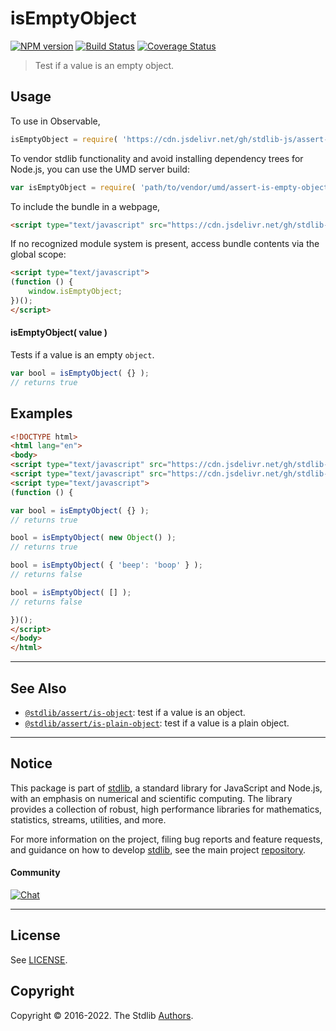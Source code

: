<!--

@license Apache-2.0

Copyright (c) 2018 The Stdlib Authors.

Licensed under the Apache License, Version 2.0 (the "License");
you may not use this file except in compliance with the License.
You may obtain a copy of the License at

   http://www.apache.org/licenses/LICENSE-2.0

Unless required by applicable law or agreed to in writing, software
distributed under the License is distributed on an "AS IS" BASIS,
WITHOUT WARRANTIES OR CONDITIONS OF ANY KIND, either express or implied.
See the License for the specific language governing permissions and
limitations under the License.

-->

# isEmptyObject

[![NPM version][npm-image]][npm-url] [![Build Status][test-image]][test-url] [![Coverage Status][coverage-image]][coverage-url] <!-- [![dependencies][dependencies-image]][dependencies-url] -->

> Test if a value is an empty object.



<section class="usage">

## Usage

To use in Observable,

```javascript
isEmptyObject = require( 'https://cdn.jsdelivr.net/gh/stdlib-js/assert-is-empty-object@umd/browser.js' )
```

To vendor stdlib functionality and avoid installing dependency trees for Node.js, you can use the UMD server build:

```javascript
var isEmptyObject = require( 'path/to/vendor/umd/assert-is-empty-object/index.js' )
```

To include the bundle in a webpage,

```html
<script type="text/javascript" src="https://cdn.jsdelivr.net/gh/stdlib-js/assert-is-empty-object@umd/browser.js"></script>
```

If no recognized module system is present, access bundle contents via the global scope:

```html
<script type="text/javascript">
(function () {
    window.isEmptyObject;
})();
</script>
```

#### isEmptyObject( value )

Tests if a value is an empty `object`.

```javascript
var bool = isEmptyObject( {} );
// returns true
```

</section>

<!-- /.usage -->

<section class="examples">

## Examples

<!-- eslint-disable no-new-object, object-curly-newline -->

<!-- eslint no-undef: "error" -->

```html
<!DOCTYPE html>
<html lang="en">
<body>
<script type="text/javascript" src="https://cdn.jsdelivr.net/gh/stdlib-js/object-ctor@umd/browser.js"></script>
<script type="text/javascript" src="https://cdn.jsdelivr.net/gh/stdlib-js/assert-is-empty-object@umd/browser.js"></script>
<script type="text/javascript">
(function () {

var bool = isEmptyObject( {} );
// returns true

bool = isEmptyObject( new Object() );
// returns true

bool = isEmptyObject( { 'beep': 'boop' } );
// returns false

bool = isEmptyObject( [] );
// returns false

})();
</script>
</body>
</html>
```

</section>

<!-- /.examples -->

<!-- Section for related `stdlib` packages. Do not manually edit this section, as it is automatically populated. -->

<section class="related">

* * *

## See Also

-   <span class="package-name">[`@stdlib/assert/is-object`][@stdlib/assert/is-object]</span><span class="delimiter">: </span><span class="description">test if a value is an object.</span>
-   <span class="package-name">[`@stdlib/assert/is-plain-object`][@stdlib/assert/is-plain-object]</span><span class="delimiter">: </span><span class="description">test if a value is a plain object.</span>

</section>

<!-- /.related -->

<!-- Section for all links. Make sure to keep an empty line after the `section` element and another before the `/section` close. -->


<section class="main-repo" >

* * *

## Notice

This package is part of [stdlib][stdlib], a standard library for JavaScript and Node.js, with an emphasis on numerical and scientific computing. The library provides a collection of robust, high performance libraries for mathematics, statistics, streams, utilities, and more.

For more information on the project, filing bug reports and feature requests, and guidance on how to develop [stdlib][stdlib], see the main project [repository][stdlib].

#### Community

[![Chat][chat-image]][chat-url]

---

## License

See [LICENSE][stdlib-license].


## Copyright

Copyright &copy; 2016-2022. The Stdlib [Authors][stdlib-authors].

</section>

<!-- /.stdlib -->

<!-- Section for all links. Make sure to keep an empty line after the `section` element and another before the `/section` close. -->

<section class="links">

[npm-image]: http://img.shields.io/npm/v/@stdlib/assert-is-empty-object.svg
[npm-url]: https://npmjs.org/package/@stdlib/assert-is-empty-object

[test-image]: https://github.com/stdlib-js/assert-is-empty-object/actions/workflows/test.yml/badge.svg?branch=main
[test-url]: https://github.com/stdlib-js/assert-is-empty-object/actions/workflows/test.yml?query=branch:main

[coverage-image]: https://img.shields.io/codecov/c/github/stdlib-js/assert-is-empty-object/main.svg
[coverage-url]: https://codecov.io/github/stdlib-js/assert-is-empty-object?branch=main

<!--

[dependencies-image]: https://img.shields.io/david/stdlib-js/assert-is-empty-object.svg
[dependencies-url]: https://david-dm.org/stdlib-js/assert-is-empty-object/main

-->

[chat-image]: https://img.shields.io/gitter/room/stdlib-js/stdlib.svg
[chat-url]: https://gitter.im/stdlib-js/stdlib/

[stdlib]: https://github.com/stdlib-js/stdlib

[stdlib-authors]: https://github.com/stdlib-js/stdlib/graphs/contributors

[umd]: https://github.com/umdjs/umd
[es-module]: https://developer.mozilla.org/en-US/docs/Web/JavaScript/Guide/Modules

[deno-url]: https://github.com/stdlib-js/assert-is-empty-object/tree/deno
[umd-url]: https://github.com/stdlib-js/assert-is-empty-object/tree/umd
[esm-url]: https://github.com/stdlib-js/assert-is-empty-object/tree/esm
[branches-url]: https://github.com/stdlib-js/assert-is-empty-object/blob/main/branches.md

[stdlib-license]: https://raw.githubusercontent.com/stdlib-js/assert-is-empty-object/main/LICENSE

<!-- <related-links> -->

[@stdlib/assert/is-object]: https://github.com/stdlib-js/assert-is-object/tree/umd

[@stdlib/assert/is-plain-object]: https://github.com/stdlib-js/assert-is-plain-object/tree/umd

<!-- </related-links> -->

</section>

<!-- /.links -->
